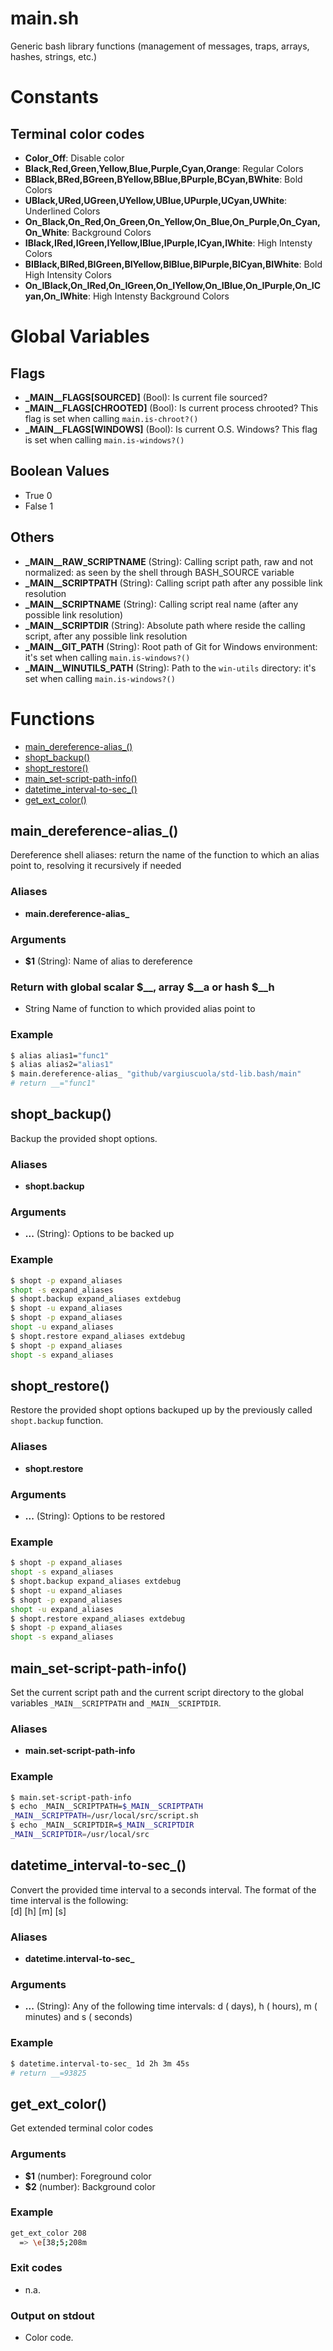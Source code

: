 # main.sh

Generic bash library functions (management of messages, traps, arrays, hashes, strings, etc.)

# Constants

## Terminal color codes
* **Color_Off**: Disable color
* **Black,Red,Green,Yellow,Blue,Purple,Cyan,Orange**: Regular Colors
* **BBlack,BRed,BGreen,BYellow,BBlue,BPurple,BCyan,BWhite**: Bold Colors
* **UBlack,URed,UGreen,UYellow,UBlue,UPurple,UCyan,UWhite**: Underlined Colors
* **On_Black,On_Red,On_Green,On_Yellow,On_Blue,On_Purple,On_Cyan,On_White**: Background Colors
* **IBlack,IRed,IGreen,IYellow,IBlue,IPurple,ICyan,IWhite**: High Intensty Colors
* **BIBlack,BIRed,BIGreen,BIYellow,BIBlue,BIPurple,BICyan,BIWhite**: Bold High Intensity Colors
* **On_IBlack,On_IRed,On_IGreen,On_IYellow,On_IBlue,On_IPurple,On_ICyan,On_IWhite**: High Intensty Background Colors


# Global Variables

## Flags
* **\_MAIN__FLAGS\[SOURCED\]** (Bool): Is current file sourced?
* **\_MAIN__FLAGS\[CHROOTED\]** (Bool): Is current process chrooted? This flag is set when calling `main.is-chroot?()`
* **\_MAIN__FLAGS\[WINDOWS\]** (Bool): Is current O.S. Windows? This flag is set when calling `main.is-windows?()`
## Boolean Values
* True 0
* False 1
## Others
* **\_MAIN__RAW_SCRIPTNAME** (String): Calling script path, raw and not normalized: as seen by the shell through BASH_SOURCE variable
* **\_MAIN__SCRIPTPATH** (String): Calling script path after any possible link resolution
* **\_MAIN__SCRIPTNAME** (String): Calling script real name (after any possible link resolution)
* **\_MAIN__SCRIPTDIR** (String): Absolute path where reside the calling script, after any possible link resolution
* **\_MAIN__GIT_PATH** (String): Root path of Git for Windows environment: it's set when calling `main.is-windows?()`
* **\_MAIN__WINUTILS_PATH** (String): Path to the `win-utils` directory: it's set when calling `main.is-windows?()`


# Functions
* [main_dereference-alias_()](#main_dereference-alias_)
* [shopt_backup()](#shopt_backup)
* [shopt_restore()](#shopt_restore)
* [main_set-script-path-info()](#main_set-script-path-info)
* [datetime_interval-to-sec_()](#datetime_interval-to-sec_)
* [get_ext_color()](#get_ext_color)


## main_dereference-alias_()

Dereference shell aliases: return the name of the function to which an alias point to, resolving it recursively if needed

### Aliases

* **main.dereference-alias_**

### Arguments

* **$1** (String): Name of alias to dereference

### Return with global scalar $__, array $__a or hash $__h

* String Name of function to which provided alias point to

### Example

```bash
$ alias alias1="func1"
$ alias alias2="alias1"
$ main.dereference-alias_ "github/vargiuscuola/std-lib.bash/main"
# return __="func1"
```

## shopt_backup()

Backup the provided shopt options.

### Aliases

* **shopt.backup**

### Arguments

* **...** (String): Options to be backed up

### Example

```bash
$ shopt -p expand_aliases
shopt -s expand_aliases
$ shopt.backup expand_aliases extdebug
$ shopt -u expand_aliases
$ shopt -p expand_aliases
shopt -u expand_aliases
$ shopt.restore expand_aliases extdebug
$ shopt -p expand_aliases
shopt -s expand_aliases
```

## shopt_restore()

Restore the provided shopt options backuped up by the previously called `shopt.backup` function.

### Aliases

* **shopt.restore**

### Arguments

* **...** (String): Options to be restored

### Example

```bash
$ shopt -p expand_aliases
shopt -s expand_aliases
$ shopt.backup expand_aliases extdebug
$ shopt -u expand_aliases
$ shopt -p expand_aliases
shopt -u expand_aliases
$ shopt.restore expand_aliases extdebug
$ shopt -p expand_aliases
shopt -s expand_aliases
```

## main_set-script-path-info()

Set the current script path and the current script directory to the global variables `_MAIN__SCRIPTPATH` and `_MAIN__SCRIPTDIR`.

### Aliases

* **main.set-script-path-info**

### Example

```bash
$ main.set-script-path-info
$ echo _MAIN__SCRIPTPATH=$_MAIN__SCRIPTPATH
_MAIN__SCRIPTPATH=/usr/local/src/script.sh
$ echo _MAIN__SCRIPTDIR=$_MAIN__SCRIPTDIR
_MAIN__SCRIPTDIR=/usr/local/src
```

## datetime_interval-to-sec_()

Convert the provided time interval to a seconds interval. The format of the time interval is the following:  
  [<n>d] [<n>h] [<n>m] [<n>s]

### Aliases

* **datetime.interval-to-sec_**

### Arguments

* **...** (String): Any of the following time intervals: <n>d (<n> days), <n>h (<n> hours), <n>m (<n> minutes) and <n>s (<n> seconds)

### Example

```bash
$ datetime.interval-to-sec_ 1d 2h 3m 45s
# return __=93825
```

## get_ext_color()

Get extended terminal color codes

### Arguments

* **$1** (number): Foreground color
* **$2** (number): Background color

### Example

```bash
get_ext_color 208
  => \e[38;5;208m
```

### Exit codes

* n.a.

### Output on stdout

* Color code.


